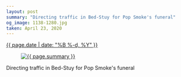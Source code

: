 ```yaml
---
layout: post
summary: "Directing traffic in Bed-Stuy for Pop Smoke's funeral"
og_image: 1138-1280.jpg
taken: April 23, 2020
---
```


<div class="post">
 <time>
  <a href="/1138">
   {{ page.date | date: "%B %-d, %Y" }}
  </a>
 </time>
 <a href="/1138">
  <figure data-taken="4/23/2020">
   <img alt="{{ page.summary }}" sizes="(min-width: 700px) 50vw, calc(100vw - 2rem)" src="{{ site.assets_url }}/1138-640.jpg" srcset="{{ site.assets_url }}/1138-320.jpg 320w, {{ site.assets_url }}/1138-640.jpg 640w, {{ site.assets_url }}/1138-960.jpg 960w, {{ site.assets_url }}/1138-1280.jpg 1280w"/>
  </figure>
 </a>
 <span>
  Directing traffic in Bed-Stuy for Pop Smoke's funeral
 </span>
</div>
